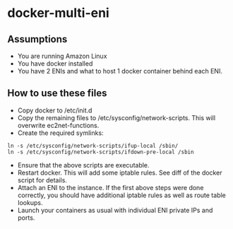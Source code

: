 # docker-multi-eni

## Assumptions
- You are running Amazon Linux
- You have docker installed
- You have 2 ENIs and what to host 1 docker container behind each ENI.

## How to use these files

* Copy docker to /etc/init.d
* Copy the remaining files to /etc/sysconfig/network-scripts. This will overwrite ec2net-functions.
* Create the required symlinks:
```    
ln -s /etc/sysconfig/network-scripts/ifup-local /sbin/
ln -s /etc/sysconfig/network-scripts/ifdown-pre-local /sbin
```
* Ensure that the above scripts are executable.
* Restart docker. This will add some iptable rules. See diff of the docker script for details.
* Attach an ENI to the instance. If the first above steps were done correctly, you should have additional iptable rules as well as route table lookups.
* Launch your containers as usual with individual ENI private IPs and ports.

